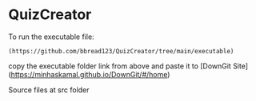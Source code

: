 # QuizCreator

To run the executable file:
```
(https://github.com/bbread123/QuizCreator/tree/main/executable)
```
copy the executable folder link from above and paste it to [DownGit Site] (https://minhaskamal.github.io/DownGit/#/home) 

Source files at src folder
